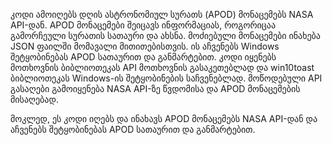 კოდი ამოიღებს დღის ასტრონომიულ სურათს (APOD) მონაცემებს NASA API-დან. APOD მონაცემები შეიცავს ინფორმაციას, როგორიცაა გამორჩეული სურათის სათაური და ახსნა. მოძიებული მონაცემები ინახება JSON ფაილში მომავალი მითითებისთვის. ის აჩვენებს Windows შეტყობინებას APOD სათაურით და განმარტებით. კოდი იყენებს მოთხოვნის ბიბლიოთეკას API მოთხოვნის გასაკეთებლად და win10toast ბიბლიოთეკას Windows-ის შეტყობინების საჩვენებლად. მოწოდებული API გასაღები გამოიყენება NASA API-ზე წვდომისა და APOD მონაცემების მისაღებად.


მოკლედ, ეს კოდი იღებს და ინახავს APOD მონაცემებს NASA API-დან და აჩვენებს შეტყობინებას APOD სათაურით და განმარტებით.
